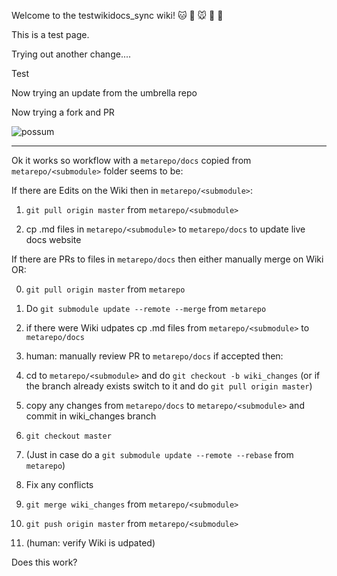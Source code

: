 Welcome to the testwikidocs_sync wiki!  🐱 🐶 🐭 🐹 🐰 

This is a test page.

Trying out another change....

Test

Now trying an update from the umbrella repo

Now trying a fork and PR

![possum](https://static01.nyt.com/images/2019/05/27/opinion/27Renkl/0d7ba255b0ed450c80989478ddd00f15-superJumbo.jpg?quality=90&auto=webp)

------------

Ok it works so workflow with a `metarepo/docs` copied from `metarepo/<submodule>` folder seems to be:

If there are Edits on the Wiki then in `metarepo/<submodule>`:

1. `git pull origin master` from `metarepo/<submodule>`

2. cp .md files in `metarepo/<submodule>` to `metarepo/docs` to update live docs website


If there are PRs to files in `metarepo/docs` then either manually merge on Wiki OR:

0. `git pull origin master` from `metarepo`

1. Do `git submodule update --remote --merge` from `metarepo`

2. if there were Wiki udpates cp .md files from `metarepo/<submodule>` to `metarepo/docs`

3. human: manually review PR to `metarepo/docs` if accepted then:

4. cd to `metarepo/<submodule>` and do `git checkout -b wiki_changes` 
(or if the branch already exists switch to it and do `git pull origin master`)

5. copy any changes from `metarepo/docs` to  `metarepo/<submodule>` and commit in wiki_changes branch

6. `git checkout master`

6. (Just in case do a `git submodule update --remote --rebase` from `metarepo`)

7. Fix any conflicts

7. `git merge wiki_changes` from `metarepo/<submodule>`

8. `git push origin master` from `metarepo/<submodule>`

9. (human: verify Wiki is udpated)

Does this work?
